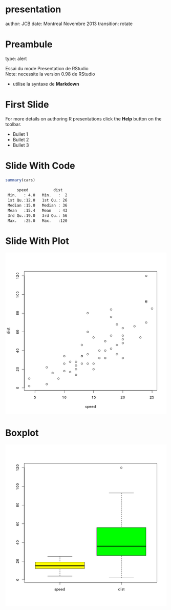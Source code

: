 presentation
========================================================
author: JCB
date: Montreal Novembre 2013
transition: rotate

Preambule
========================================================
type: alert

Essai du mode Presentation de RStudio  
Note: necessite la version 0.98 de RStudio
- utilise la syntaxe de **Markdown**

First Slide
========================================================

For more details on authoring R presentations click the
**Help** button on the toolbar.

- Bullet 1
- Bullet 2
- Bullet 3

Slide With Code
========================================================


```r
summary(cars)
```

```
     speed           dist    
 Min.   : 4.0   Min.   :  2  
 1st Qu.:12.0   1st Qu.: 26  
 Median :15.0   Median : 36  
 Mean   :15.4   Mean   : 43  
 3rd Qu.:19.0   3rd Qu.: 56  
 Max.   :25.0   Max.   :120  
```


Slide With Plot
========================================================

![plot of chunk unnamed-chunk-2](presentation-figure/unnamed-chunk-2.png) 

Boxplot
========================================================

![plot of chunk boxplot](presentation-figure/boxplot.png) 


